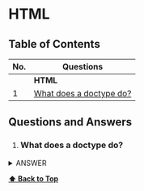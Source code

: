 # HTML

## Table of Contents

| No. | Questions                                          |
| --- | -------------------------------------------------- |
|     | **HTML**                                           |
| 1   | [What does a doctype do?](#what-does-a-doctype-do) |

## Questions and Answers

1. ### What does a doctype do?

<details>
<summary>ANSWER</summary>

`<!DOCTYPE html>` is preamble found at the top of the documents. Its purpose is
to prevent browser from switching into so-called "quirk-modes" when rendering a
document; that is, the `<!DOCTYPE html>` doctype ensures that the browser makes
a best-effort attempt at following the relevant specifications.

</details>

**[⬆ Back to Top](#table-of-contents)**
